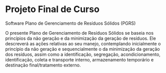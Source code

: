 # Projeto Final de Curso
Software Plano de Gerenciamento de Resíduos Sólidos (PGRS)

O presente Plano de Gerenciamento de Resíduos Sólidos se baseia nos princípios da não geração e da minimização da geração de resíduos. Ele descreverá as ações relativas ao seu manejo, contemplando inicialmente o princípio da não geração e sequencialmente o da minimização da geração dos resíduos, assim como a identificação, segregação, acondicionamento, identificação, coleta e transporte interno, armazenamento temporário e destinação final/tratamento externo.
